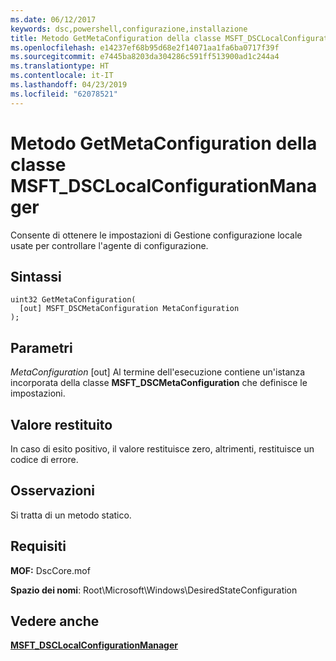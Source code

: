```yaml
---
ms.date: 06/12/2017
keywords: dsc,powershell,configurazione,installazione
title: Metodo GetMetaConfiguration della classe MSFT_DSCLocalConfigurationManager
ms.openlocfilehash: e14237ef68b95d68e2f14071aa1fa6ba0717f39f
ms.sourcegitcommit: e7445ba8203da304286c591ff513900ad1c244a4
ms.translationtype: HT
ms.contentlocale: it-IT
ms.lasthandoff: 04/23/2019
ms.locfileid: "62078521"
---
```

# <a name="getmetaconfiguration-method-of-the-msftdsclocalconfigurationmanager-class"></a>Metodo GetMetaConfiguration della classe MSFT_DSCLocalConfigurationManager

Consente di ottenere le impostazioni di Gestione configurazione locale usate per controllare l'agente di configurazione.

## <a name="syntax"></a>Sintassi

```mof
uint32 GetMetaConfiguration(
  [out] MSFT_DSCMetaConfiguration MetaConfiguration
);
```

## <a name="parameters"></a>Parametri

*MetaConfiguration* \[out\] Al termine dell'esecuzione contiene un'istanza incorporata della classe **MSFT_DSCMetaConfiguration** che definisce le impostazioni.

## <a name="return-value"></a>Valore restituito

In caso di esito positivo, il valore restituisce zero, altrimenti, restituisce un codice di errore.

## <a name="remarks"></a>Osservazioni

Si tratta di un metodo statico.

## <a name="requirements"></a>Requisiti

**MOF:** DscCore.mof

**Spazio dei nomi**: Root\Microsoft\Windows\DesiredStateConfiguration

## <a name="see-also"></a>Vedere anche

[**MSFT_DSCLocalConfigurationManager**](msft-dsclocalconfigurationmanager.md)